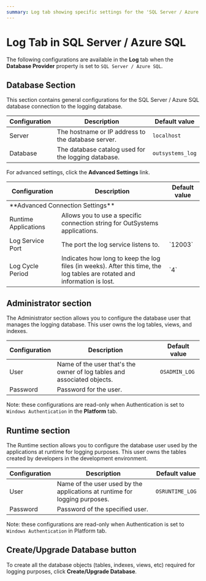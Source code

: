 ```yaml
---
summary: Log tab showing specific settings for the 'SQL Server / Azure SQL' database provider.
---
```


# Log Tab in SQL Server / Azure SQL

The following configurations are available in the **Log** tab when the **Database Provider** property is set to `SQL Server / Azure SQL`.

## Database Section

This section contains general configurations for the SQL Server / Azure SQL database connection to the logging database.

Configuration | Description | Default value  
--------------|-------------|---------------  
Server | The hostname or IP address to the database server. | `localhost`
Database | The database catalog used for the logging database. | `outsystems_log`  

For advanced settings, click the **Advanced Settings** link.

<table markdown="1">
<thead>
<tr>
<th>Configuration</th>
<th>Description</th>
<th>Default value</th>
</tr>
</thead>
<tbody>
<tr>
<td colspan="3">
**Advanced Connection Settings**
</td>
</tr>
<tr>
<td>Runtime Applications</td>
<td>Allows you to use a specific connection string for OutSystems applications.</td>
<td></td>
</tr>
<tr>
<td>Log Service Port</td>
<td>The port the log service listens to.</td>
<td>`12003`</td>
</tr>
<tr>
<td>Log Cycle Period</td>
<td>Indicates how long to keep the log files (in weeks). After this time, the log tables are rotated and information is lost.</td>
<td>`4`</td>
</tr>
</tbody>
</table>

## Administrator section

The Administrator section allows you to configure the database user that manages the logging database. This user owns the log tables, views, and indexes.

Configuration | Description | Default value  
--------------|-------------|--------------  
User | Name of the user that's the owner of log tables and associated objects. | `OSADMIN_LOG`  
Password | Password for the user. |

Note: these configurations are read-only when Authentication is set to `Windows Authentication` in the **Platform** tab.

## Runtime section

The Runtime section allows you to configure the database user used by the applications at runtime for logging purposes. This user owns the tables created by developers in the development environment.

Configuration | Description | Default value  
--------------|-------------|--------------  
User | Name of the user used by the applications at runtime for logging purposes. | `OSRUNTIME_LOG`
Password | Password of the specified user. |
  
Note: these configurations are read-only when Authentication is set to `Windows Authentication` in Platform tab.

## Create/Upgrade Database button

To create all the database objects (tables, indexes, views, etc) required for logging purposes, click **Create/Upgrade Database**.
